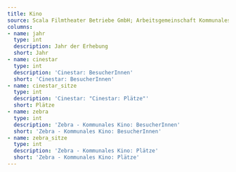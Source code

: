 ```yaml
---
title: Kino
source: Scala Filmtheater Betriebe GmbH; Arbeitsgemeinschaft Kommunales Kino Konstanz – Zebra Kino e.V.
columns:
- name: jahr
  type: int
  description: Jahr der Erhebung
  short: Jahr
- name: cinestar
  type: int
  description: 'Cinestar: BesucherInnen'
  short: 'Cinestar: BesucherInnen'
- name: cinestar_sitze
  type: int
  description: 'Cinestar: "Cinestar: Plätze"'
  short: Plätze
- name: zebra
  type: int
  description: 'Zebra - Kommunales Kino: BesucherInnen'
  short: 'Zebra - Kommunales Kino: BesucherInnen'
- name: zebra_sitze
  type: int
  description: 'Zebra - Kommunales Kino: Plätze'
  short: 'Zebra - Kommunales Kino: Plätze'
---
```

